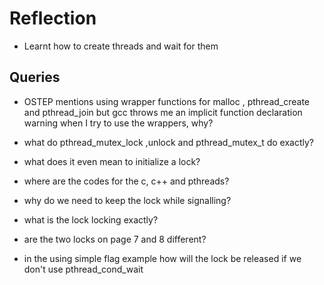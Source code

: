 # Reflection

- Learnt how to create threads and wait for them


## Queries

- OSTEP mentions using wrapper functions for malloc , pthread_create and pthread_join but gcc throws me an implicit function declaration warning when I try to use the wrappers, why?

- what do pthread_mutex_lock ,unlock and pthread_mutex_t do exactly?
- what does it even mean to initialize a lock?
- where are the codes for the c, c++ and pthreads?
- why do we need to keep the lock while signalling?
- what is the lock locking exactly?
- are the two locks on page 7 and 8 different?
- in the using simple flag example how will the lock be released if we don't use pthread_cond_wait